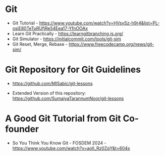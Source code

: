 # Git

- Git Tutorial - https://www.youtube.com/watch?v=HVsySz-h9r4&list=PL-osiE80TeTuRUfjRe54Eea17-YfnOOAx
- Learn Git Practically - https://learngitbranching.js.org/
- Git Simulator - https://initialcommit.com/tools/git-sim
- Git Reset, Merge, Rebase - https://www.freecodecamp.org/news/git-sim/
# Git Repository for Git Guidelines

- https://github.com/MISabic/git-lessons

- Extended Version of this repository: https://github.com/SumaiyaTarannumNoor/git-lessons

# A Good Git Tutorial from Git Co-founder
- So You Think You Know Git - FOSDEM 2024 - https://www.youtube.com/watch?v=aolI_Rz0ZqY&t=604s
